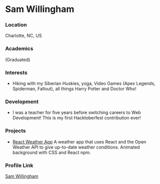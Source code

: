 # Sam Willingham

### Location

Charlotte, NC, US

### Academics

(Graduated)

### Interests

- Hiking with my Siberian Huskies, yoga, Video Games (Apex Legends, Spiderman, Fallout), all things Harry Potter and Doctor Who!

### Development

- I was a teacher for five years before switching careers to Web Development! This is my first Hacktoberfest contribution ever!

### Projects

- [React Weather App](https://github.com/SamJamWillingham/react-weather-app) A weather app that uses React and the Open Weather API to give up-to-date weather conditions. Animated background with CSS and React npm.

### Profile Link

[Sam Willingham](github.com/SamJamWillingham)
